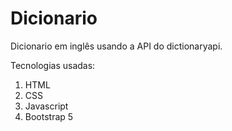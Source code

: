 # Dicionario

Dicionario em inglês usando a API do dictionaryapi.

Tecnologias usadas: 
1. HTML
2. CSS
3. Javascript
4. Bootstrap 5
